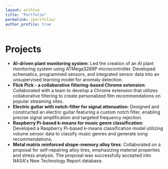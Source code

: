 ```yaml
---
layout: archive
title: "Portfolio"
permalink: /portfolio/
author_profile: true
---
```


Projects
======
- **AI-driven plant monitoring system**: Led the creation of an AI plant monitoring system using ATMega3289P microcontroller. Developed schematics, programmed sensors, and integrated sensor data into an unsupervised learning model for anomaly detection.
- **Flick Pick - a collaborative filtering-based Chrome extension**: Collaborated with a team to develop a Chrome extension that utilizes collaborative filtering to create personalized film recommendations on popular streaming sites.
- **Electric guitar with notch-filter for signal attenuation**: Designed and constructed an electric guitar featuring a custom notch filter, enabling precise signal amplification and targeted frequency rejection.
- **Raspberry Pi-based k-means for music genre classification**: Developed a Raspberry Pi-based k-means classification model utilizing volume sensor data to classify music genres and generate song recommendations.
- **Metal matrix reinforced shape-memory alloy tires**: Collaborated on a proposal for self-repairing alloy tires, emphasizing material properties and stress analysis. The proposal was successfully accepted into NASA's New Technology Report database.

